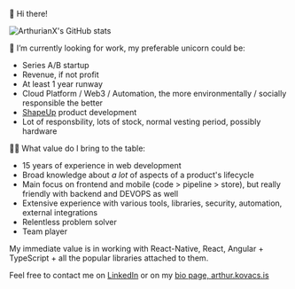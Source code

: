 👋 Hi there!


![ArthurianX's GitHub stats](https://github-readme-stats.vercel.app/api/?username=ArthurianX&show_icons=true&count_private=true&theme=vue)

🔭 I’m currently looking for work, my preferable unicorn could be:
- Series A/B startup
- Revenue, if not profit
- At least 1 year runway
- Cloud Platform / Web3 / Automation, the more environmentally / socially responsible the better
- [ShapeUp](https://basecamp.com/shapeup) product development
- Lot of responsbility, lots of stock, normal vesting period, possibly hardware

👷‍♂️ What value do I bring to the table:
- 15 years of experience in web development
- Broad knowledge about *a lot* of aspects of a product's lifecycle
- Main focus on frontend and mobile (code > pipeline > store), but really friendly with backend and DEVOPS as well
- Extensive experience with various tools, libraries, security, automation, external integrations
- Relentless problem solver
- Team player

My immediate value is in working with React-Native, React, Angular + TypeScript + all the popular libraries attached to them.

Feel free to contact me on [LinkedIn](https://www.linkedin.com/in/arthurianx/) or on my [bio page, arthur.kovacs.is](https://arthur.kovacs.is)
